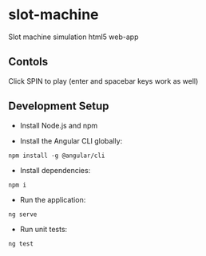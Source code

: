 # slot-machine
Slot machine simulation html5 web-app

## Contols
Click SPIN to play (enter and spacebar keys work as well)

## Development Setup

- Install Node.js and npm

- Install the Angular CLI globally:

```
npm install -g @angular/cli
```

- Install dependencies:

```
npm i
```

- Run the application:

```
ng serve
```

- Run unit tests:

```
ng test
```
